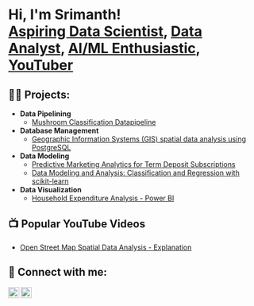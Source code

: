 <h1>Hi, I'm Srimanth! <br/><a href="https://github.com/srimanthmadira">Aspiring Data Scientist</a>, <a href="https://www.linkedin.com/in/srimanth-madira-920550198/">Data Analyst</a>, <a href="https://www.linkedin.com/in/srimanth-madira-920550198/">AI/ML Enthusiastic</a>, <a href="https://youtube.com/@SrimanthMadira212?si=IGMY0FIDKnL8ptxR">YouTuber</a></h1>

<h2>👨‍💻 Projects:</h2>

- <b>Data Pipelining</b>
  - [Mushroom Classification Datapipeline](https://github.com/srimanthmadira/Mushroom-Classification-Data-Pipeline)
- <b>Database Management</b>
  - [Geographic Information Systems (GIS) spatial data analysis using PostgreSQL](https://github.com/srimanthmadira/Geographic-Information-Systems-GIS-spatial-data-analysis-using-PostgreSQL-)
- <b>Data Modeling</b>
  - [Predictive Marketing Analytics for Term Deposit Subscriptions](https://github.com/srimanthmadira/Predictive-Marketing-Analytics-for-Term-Deposit-Subscriptions)
  - [Data Modeling and Analysis: Classification and Regression with scikit-learn](https://github.com/srimanthmadira/Data-Modeling-and-Analysis-Classification-and-Regression-with-scikit-learn#data-modeling-and-analysis-classification-and-regression-with-scikit-learn)
- <b>Data Visualization</b>
  - [Household Expenditure Analysis - Power BI](https://github.com/srimanthmadira/Household-Expenditures-Power-BI)


<h2>📺 Popular YouTube Videos</h2>

- [Open Street Map Spatial Data Analysis - Explanation ](https://youtu.be/BJaPIN4ykjw?si=T91NIiKeIiZsuhwr)


<h2> 🤳 Connect with me:</h2>

[<img align="left" alt="JoshMadakor | LinkedIn" width="22px" src="https://cdn.jsdelivr.net/npm/simple-icons@v3/icons/linkedin.svg" />][linkedin]
[<img align="left" alt="JoshMadakor | YouTube" width="22px" src="https://cdn.jsdelivr.net/npm/simple-icons@v3/icons/youtube.svg" />][youtube]

[youtube]: https://youtube.com/@SrimanthMadira212?si=IGMY0FIDKnL8ptxR
[linkedin]: https://www.linkedin.com/in/srimanth-madira-920550198/

<!--
**srimanthmadira/srimanthmadira** is a ✨ _special_ ✨ repository because its `README.md` (this file) appears on your GitHub profile.

Here are some ideas to get you started:

- 🔭 I’m currently working on ...
- 🌱 I’m currently learning ...
- 👯 I’m looking to collaborate on ...
- 🤔 I’m looking for help with ...
- 💬 Ask me about ...
- 📫 How to reach me: ...
- 😄 Pronouns: ...
- ⚡ Fun fact: ...
-->
